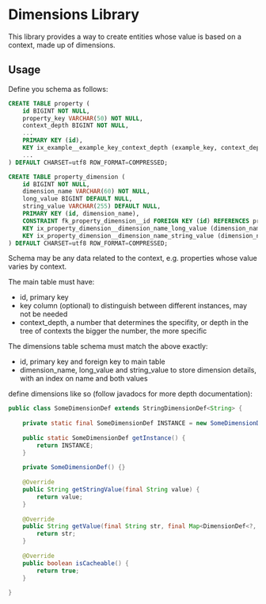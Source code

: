 # Dimensions Library

This library provides a way to create entities whose value is based on a context, made up of dimensions.

## Usage

Define you schema as follows:

```sql
CREATE TABLE property (
    id BIGINT NOT NULL,
    property_key VARCHAR(50) NOT NULL,
    context_depth BIGINT NOT NULL,
    ...
    PRIMARY KEY (id),
    KEY ix_example__example_key_context_depth (example_key, context_depth),
    ...
) DEFAULT CHARSET=utf8 ROW_FORMAT=COMPRESSED;

CREATE TABLE property_dimension (
    id BIGINT NOT NULL,
    dimension_name VARCHAR(60) NOT NULL,
    long_value BIGINT DEFAULT NULL,
    string_value VARCHAR(255) DEFAULT NULL,
    PRIMARY KEY (id, dimension_name),
    CONSTRAINT fk_property_dimension__id FOREIGN KEY (id) REFERENCES property(id),
    KEY ix_property_dimension__dimension_name_long_value (dimension_name, long_value),
    KEY ix_property_dimension__dimension_name_string_value (dimension_name, string_value(32))
) DEFAULT CHARSET=utf8 ROW_FORMAT=COMPRESSED;
```
Schema may be any data related to the context, e.g. properties whose value varies by context.

The main table must have:
- id, primary key
- key column (optional) to distinguish between different instances, may not be needed
- context_depth, a number that determines the specifity, or depth in the tree of contexts the bigger the number, the more specific

The dimensions table schema must match the above exactly:
- id, primary key and foreign key to main table
- dimension_name, long_value and string_value to store dimension details, with an index on name and both values

define dimensions like so (follow javadocs for more depth documentation):

```java
public class SomeDimensionDef extends StringDimensionDef<String> {
    
    private static final SomeDimensionDef INSTANCE = new SomeDimensionDef();
    
    public static SomeDimensionDef getInstance() {
        return INSTANCE;
    }
    
    private SomeDimensionDef() {}
    
    @Override
    public String getStringValue(final String value) {
        return value;
    }
    
    @Override
    public String getValue(final String str, final Map<DimensionDef<?, ?>, Dimension<?>> contextMap) {
        return str;
    }
    
    @Override
    public boolean isCacheable() {
        return true;
    }
    
}
```

